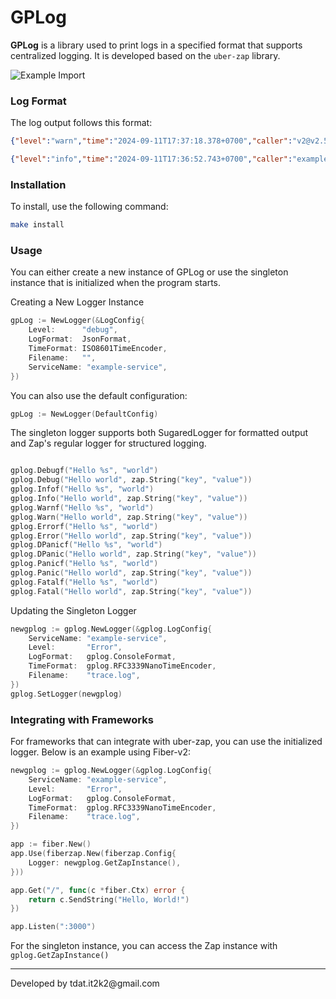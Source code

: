 # GPLog

**GPLog** is a library used to print logs in a specified format that supports centralized logging. It is developed based on the `uber-zap` library.

![Example Import](example.png)

### Log Format

The log output follows this format:

```json
{"level":"warn","time":"2024-09-11T17:37:18.378+0700","caller":"v2@v2.52.5/router.go:145","func":"github.com/gofiber/fiber/v2.(*App).next","msg":"Client error","service_name":"example-service","ip":"127.0.0.1","latency":"19.334µs","status":404,"method":"GET","url":"/sdsad"}
```

```json
{"level":"info","time":"2024-09-11T17:36:52.743+0700","caller":"example/main.go:16","func":"main.main","msg":"Hello","service_name":"example-service"}
```
### Installation
To install, use the following command:

```bash
make install
```
### Usage
You can either create a new instance of GPLog or use the singleton instance that is initialized when the program starts.

Creating a New Logger Instance
```go
gpLog := NewLogger(&LogConfig{
    Level:      "debug",
    LogFormat:  JsonFormat,
    TimeFormat: ISO8601TimeEncoder,
    Filename:   "",
    ServiceName: "example-service",
})
```
You can also use the default configuration:

```go
gpLog := NewLogger(DefaultConfig)
```
The singleton logger supports both SugaredLogger for formatted output and Zap's regular logger for structured logging.

```go

gplog.Debugf("Hello %s", "world")
gplog.Debug("Hello world", zap.String("key", "value"))
gplog.Infof("Hello %s", "world")
gplog.Info("Hello world", zap.String("key", "value"))
gplog.Warnf("Hello %s", "world")
gplog.Warn("Hello world", zap.String("key", "value"))
gplog.Errorf("Hello %s", "world")
gplog.Error("Hello world", zap.String("key", "value"))
gplog.DPanicf("Hello %s", "world")
gplog.DPanic("Hello world", zap.String("key", "value"))
gplog.Panicf("Hello %s", "world")
gplog.Panic("Hello world", zap.String("key", "value"))
gplog.Fatalf("Hello %s", "world")
gplog.Fatal("Hello world", zap.String("key", "value"))
```

Updating the Singleton Logger

```go
newgplog := gplog.NewLogger(&gplog.LogConfig{
    ServiceName: "example-service",
    Level:       "Error",
    LogFormat:   gplog.ConsoleFormat,
    TimeFormat:  gplog.RFC3339NanoTimeEncoder,
    Filename:    "trace.log",
})
gplog.SetLogger(newgplog)
```

### Integrating with Frameworks
For frameworks that can integrate with uber-zap, you can use the initialized logger. Below is an example using Fiber-v2:

```go
newgplog := gplog.NewLogger(&gplog.LogConfig{
    ServiceName: "example-service",
    Level:       "Error",
    LogFormat:   gplog.ConsoleFormat,
    TimeFormat:  gplog.RFC3339NanoTimeEncoder,
    Filename:    "trace.log",
})

app := fiber.New()
app.Use(fiberzap.New(fiberzap.Config{
    Logger: newgplog.GetZapInstance(),
}))

app.Get("/", func(c *fiber.Ctx) error {
    return c.SendString("Hello, World!")
})

app.Listen(":3000")

```
For the singleton instance, you can access the Zap instance with ```gplog.GetZapInstance()```

<hr>
Developed by tdat.it2k2@gmail.com